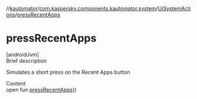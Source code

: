 //[kautomator](../../index.md)/[com.kaspersky.components.kautomator.system](../index.md)/[UiSystemActions](index.md)/[pressRecentApps](press-recent-apps.md)



# pressRecentApps  
[androidJvm]  
Brief description  


Simulates a short press on the Recent Apps button

  
Content  
open fun [pressRecentApps](press-recent-apps.md)()  




